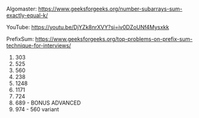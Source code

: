 Algomaster: https://www.geeksforgeeks.org/number-subarrays-sum-exactly-equal-k/

YouTube: https://youtu.be/DjYZk8nrXVY?si=iv0DZoUNf4Mysxkk

PrefixSum: https://www.geeksforgeeks.org/top-problems-on-prefix-sum-technique-for-interviews/
1. 303
2. 525
3. 560
4. 238
5. 1248
6. 1171
7. 724
8. 689 - BONUS ADVANCED
9. 974 - 560 variant